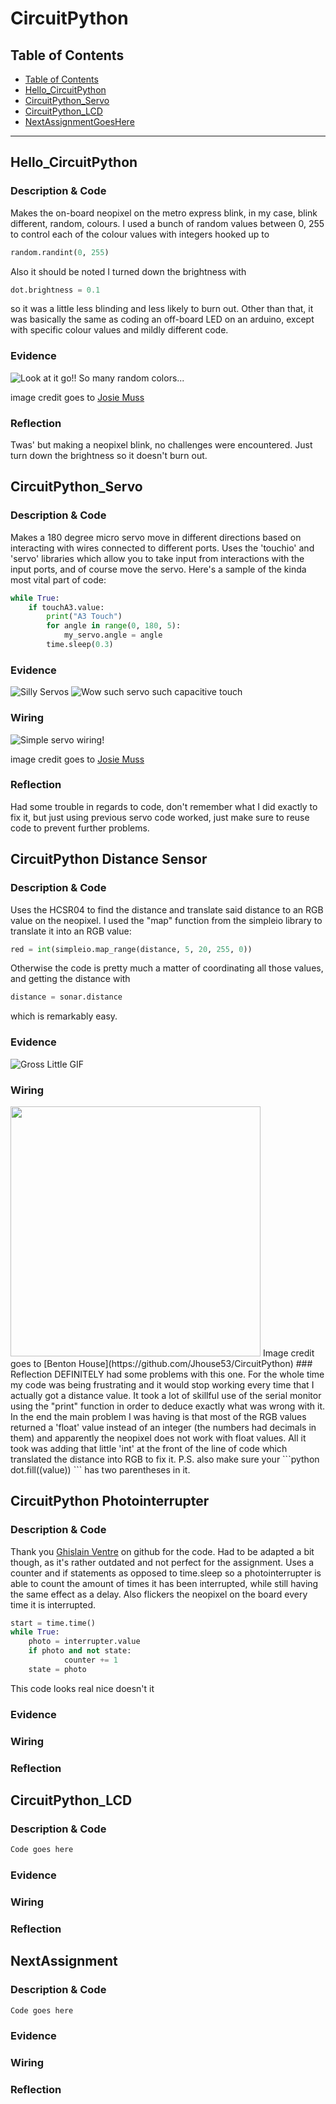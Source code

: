 # CircuitPython

## Table of Contents
* [Table of Contents](#TableOfContents)
* [Hello_CircuitPython](#Hello_CircuitPython)
* [CircuitPython_Servo](#CircuitPython_Servo)
* [CircuitPython_LCD](#CircuitPython_LCD)
* [NextAssignmentGoesHere](#NextAssignment)
---

## Hello_CircuitPython

### Description & Code
Makes the on-board neopixel on the metro express blink, in my case, blink different, random, colours. I used a bunch of random values between 0, 255 to control each of the colour values with integers hooked up to 

```python
random.randint(0, 255)
```
Also it should be noted I turned down the brightness with 
```python
dot.brightness = 0.1
```
so it was a little less blinding and less likely to burn out. Other than that, it was basically the same as coding an off-board LED on an arduino, except with specific colour values and mildly different code.

### Evidence
![Look at it go!! So many random colors...](https://github.com/jmuss07/Circuit-Python/blob/main/Images/Random_Color.gif?raw=true)

image credit goes to [Josie Muss](https://github.com/jmuss07/Circuit-Python)

### Reflection
Twas' but making a neopixel blink, no challenges were encountered. Just turn down the brightness so it doesn't burn out.




## CircuitPython_Servo

### Description & Code
Makes a 180 degree micro servo move in different directions based on interacting with wires connected to different ports. Uses the 'touchio' and 'servo' libraries which allow you to take input from interactions with the input ports, and of course move the servo. Here's a sample of the kinda most vital part of code:
```python
while True:
    if touchA3.value:
        print("A3 Touch")
        for angle in range(0, 180, 5):
            my_servo.angle = angle
        time.sleep(0.3)
```

### Evidence
![Silly Servos](https://github.com/inovotn04/CircuitPython/blob/main/Images/CapacitivePic1.jpg?raw=true)
![Wow such servo such capacitive touch](https://github.com/inovotn04/CircuitPython/blob/main/Images/CapacitivePic2.jpg?raw=true)
### Wiring
![Simple servo wiring!](https://github.com/jmuss07/Circuit-Python/blob/main/Images/servo.png?raw=true)

image credit goes to [Josie Muss](https://github.com/jmuss07/Circuit-Python)

### Reflection
Had some trouble in regards to code, don't remember what I did exactly to fix it, but just using previous servo code worked, just make sure to reuse code to prevent further problems.


## CircuitPython Distance Sensor

### Description & Code
Uses the HCSR04 to find the distance and translate said distance to an RGB value on the neopixel. I used the "map" function from the simpleio library to translate it into an RGB value:
```python
red = int(simpleio.map_range(distance, 5, 20, 255, 0))
```
Otherwise the code is pretty much a matter of coordinating all those values, and getting the distance with
```python
distance = sonar.distance
```
which is remarkably easy.
### Evidence
![Gross Little GIF](https://github.com/inovotn04/CircuitPython/blob/main/Images/DistanceSensorEvidence.gif?raw=true)
### Wiring
<img src="https://github.com/Jhouse53/CircuitPython/blob/main/GIF%20and%20Images/UltraSonicSensor%20wiring.PNG?raw=true" width="400">
Image credit goes to [Benton House](https://github.com/Jhouse53/CircuitPython)
### Reflection
DEFINITELY had some problems with this one. For the whole time my code was being frustrating and it would stop working every time that I actually got a distance value. It took a lot of skillful use of the serial monitor using the "print" function in order to deduce exactly what was wrong with it. In the end the main problem I was having is that most of the RGB values returned a 'float' value instead of an integer (the numbers had decimals in them) and apparently the neopixel does not work with float values. All it took was adding that little 'int' at the front of the line of code which translated the distance into RGB to fix it.
P.S. also make sure your 
```python
dot.fill((value))
``` 
has two parentheses in it.


## CircuitPython Photointerrupter

### Description & Code
Thank you [Ghislain Ventre](https://github.com/gventre04/CircuitPython/blob/master/photointerrupter.py) on github for the code. Had to be adapted a bit though, as it's rather outdated and not perfect for the assignment.
Uses a counter and if statements as opposed to time.sleep so a photointerrupter is able to count the amount of times it has been interrupted, while still having the same effect as a delay. Also flickers the neopixel on the board every time it is interrupted.
```python
start = time.time()
while True:
    photo = interrupter.value
    if photo and not state:
            counter += 1
    state = photo
```
This code looks real nice doesn't it

### Evidence


### Wiring


### Reflection


## CircuitPython_LCD

### Description & Code

```python
Code goes here

```

### Evidence

### Wiring

### Reflection





## NextAssignment

### Description & Code

```python
Code goes here

```

### Evidence

### Wiring

### Reflection
